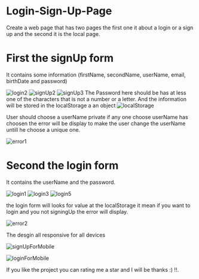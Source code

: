 # Login-Sign-Up-Page
Create a web page that has two pages the first one it about a login or a sign up and the second it is the local page.


# First the signUp form 
It contains some information (firstName, secondName, userName, email, birthDate and password)

![login2](https://github.com/Aliw02/Login-Sign-Up-Page/assets/151720952/e6ab214a-9371-474d-9df8-489bd4ca86e6)
![signUp2](https://github.com/Aliw02/Login-Sign-Up-Page/assets/151720952/aae43f92-4bf1-420a-8538-5ce7c20fc03e)
![signUp3](https://github.com/Aliw02/Login-Sign-Up-Page/assets/151720952/b2d7613e-c781-42ab-a85e-645e798fd008)
The Password here should be has at less one of the characters that is not a number or a letter.
And the information will be stored in the localStorage a an object
![localStorage](https://github.com/Aliw02/Login-Sign-Up-Page/assets/151720952/eae68d2b-6779-4a2e-9a77-027102d063e0)


User should choose a userName private if any one choose userName has choosen the error will be display to make the user change the userName untill he choose a unique one.


![error1](https://github.com/Aliw02/Login-Sign-Up-Page/assets/151720952/fd2889fb-ba0b-4083-b1a1-0ba345a3e333)



# Second the login form
It contains the userName and the password.

![login1](https://github.com/Aliw02/Login-Sign-Up-Page/assets/151720952/888d5236-83c7-4662-b988-38565c21ee12)
![login3](https://github.com/Aliw02/Login-Sign-Up-Page/assets/151720952/1748d07a-775b-42d5-8b01-2fed3e875a01)
![login5](https://github.com/Aliw02/Login-Sign-Up-Page/assets/151720952/c9f74a77-6a39-470b-a1f2-a7bf0619b5c5)


the login form will looks for value at the localStorage it mean if you want to login and you not signingUp the error will display.

![error2](https://github.com/Aliw02/Login-Sign-Up-Page/assets/151720952/acc27e92-3a43-47c8-93d6-a1606e9dfa49)


The desgin all responsive for all devices

![signUpForMobile](https://github.com/Aliw02/Login-Sign-Up-Page/assets/151720952/59d57986-1268-4e31-bb01-fe4408a1efd3)

![loginForMobile](https://github.com/Aliw02/Login-Sign-Up-Page/assets/151720952/c5b10e25-ea92-4023-b1cd-84f79b8be933)


If you like the project you can rating me a star and I will be thanks :) !!.
